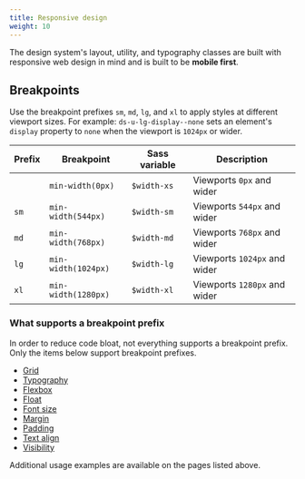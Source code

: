 ```yaml
---
title: Responsive design
weight: 10
---
```


The design system's layout, utility, and typography classes are built with responsive web design in mind and is built to be **mobile first**.

## Breakpoints

Use the breakpoint prefixes `sm`, `md`, `lg`, and `xl` to apply styles at different viewport sizes. For example: `ds-u-lg-display--none` sets an element's `display` property to `none` when the viewport is `1024px` or wider.

| Prefix | Breakpoint          | Sass variable | Description                  |
| ------ | ------------------- | ------------- | ---------------------------- |
|        | `min-width(0px)`    | `$width-xs`   | Viewports `0px` and wider    |
| `sm`   | `min-width(544px)`  | `$width-sm`   | Viewports `544px` and wider  |
| `md`   | `min-width(768px)`  | `$width-md`   | Viewports `768px` and wider  |
| `lg`   | `min-width(1024px)` | `$width-lg`   | Viewports `1024px` and wider |
| `xl`   | `min-width(1280px)` | `$width-xl`   | Viewports `1280px` and wider |

### What supports a breakpoint prefix

In order to reduce code bloat, not everything supports a breakpoint prefix. Only the items below support breakpoint prefixes.

- [Grid]({{root}}/styles/grid/#styles.grid.responsive)
- [Typography]({{root}}/design/typography#style.typography.responsive)
- [Flexbox]({{root}}/utilities/flexbox#utilities.flexbox.responsive)
- [Float]({{root}}/utilities/float#utilities.float.responsive)
- [Font size]({{root}}/utilities/font-size#utilities.font-size.responsive)
- [Margin]({{root}}/utilities/margin#utilities.margin.responsive)
- [Padding]({{root}}/utilities/padding#utilities.padding.responsive)
- [Text align]({{root}}/utilities/text-align#utilities.text-align.responsive)
- [Visibility]({{root}}/utilities/display-visibility#utilities.display-visibility.responsive)

Additional usage examples are available on the pages listed above.
